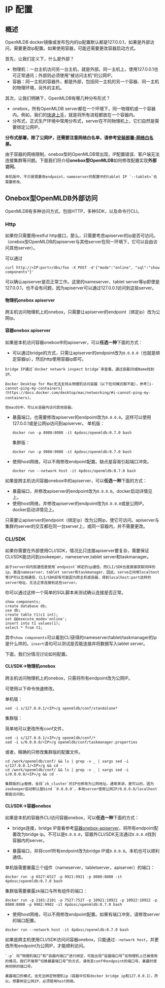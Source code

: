 # IP 配置

## 概述

OpenMLDB docker镜像或发布包内的ip配置默认都是127.0.0.1，如果是外部访问，需要更改ip配置。如果使用容器，可能还需要更改容器启动方式。

首先，让我们定义下，什么是外部？

- 物理机：一台主机访问另一台主机，就是外部。同一主机上，使用127.0.0.1也可正常通讯；外部则必须使用“被访问主机“的公网IP。
- 容器：同一主机的容器外，都是外部，包括同一主机的另一个容器、同一主机的物理环境，另外的主机。

其次，让我们明确下，OpenMLDB有哪几种分布形式？
- onebox，所有OpenMLDB server都在一个环境下，同一物理机或一个容器内。例如，我们的[快速上手](../quickstart/openmldb_quickstart.md)，就是将所有进程都放在一个容器内。
- 分布式，正式生产环境中常用分布式，server在不同物理机上，它们自然是需要绑定公网IP。

**分布式部署，除了公网IP，还需要注意网络白名单，请参考[安装部署-网络白名单](../deploy/install_deploy.md#网络白名单)。**

由于容器的网络限制，onebox型的OpenMLDB常出现，IP配置错误、客户端无法连接集群等问题。下面我们将介绍**onebox型OpenMLDB**如何修改配置实现**外部访问**。
```{attention}
单机版中，不只是需要改endpoint，nameserver的配置中的tablet IP `--tablet=`也需要修改。
```

## Onebox型OpenMLDB外部访问

OpenMLDB有多种访问方式，包括HTTP，多种SDK，以及命令行CLI。

### Http

如果你只需要用restful http接口，那么，只需要考虑apiserver的ip是否可访问。（onebox型OpenMLDB的apiserver与其他server在同一环境下，它可以自由访问其他server）。

可以通过
```
curl http://<IP:port>/dbs/foo -X POST -d'{"mode":"online", "sql":"show components"}'
```
可以确认apiserver是否正常工作。这里的nameserver、tablet server等ip即使是127.0.0.1，也不会有问题，因为apiserver可以通过127.0.0.1访问到这些server。

#### 物理机onebox apiserver

跨主机访问物理机上的onebox，只需要让apiserver的endpoint（绑定ip）改为公网ip。

#### 容器onebox apiserver

如果是本机访问容器onebox中的apiserver，可以**任选一种**下面的方式：
 - 可以通过bridge的方式，只需让apiserver的endpoint改为`0.0.0.0`（也就是绑定容器ip），然后http使用容器ip即可。
 ```{note}
 bridge IP通过`docker network inspect bridge`来查看，通过容器ID或Name找到IP。

 Docker Desktop for Mac无法支持从物理机访问容器（以下任何模式都不能），参考[i-cannot-ping-my-containers](https://docs.docker.com/desktop/mac/networking/#i-cannot-ping-my-containers)。

但macOS中，可以从容器内访问其他容器。
 ```
 - 暴露端口，也需要修改apiserver的endpoint改为`0.0.0.0`。这样可以使用127.0.0.1或是公网ip访问到apiserver。
    单机版：
    ```
    docker run -p 8080:8080 -it 4pdosc/openmldb:0.7.0 bash
    ```
    集群版：
    ```
    docker run -p 9080:9080 -it 4pdosc/openmldb:0.7.0 bash
    ```
 - 使用host网络，可以不用修改endpoint配置。缺点是容易引起端口冲突。
    ```
    docker run --network host -it 4pdosc/openmldb:0.7.0 bash
    ```

如果是跨主机访问容器onebox中的apiserver，可以**任选一种**下面的方式：
 - 暴露端口，并修改apiserver的endpoint改为`0.0.0.0`。docker启动详情见上。
 - 使用host网络，并修改apiserver的endpoint改为`0.0.0.0`或是公网IP。docker启动详情见上。

只需要让apiserver的endpoint（绑定ip）改为公网ip，使它可访问。apiserver与集群内server的交互都在同一台server上，或同一容器内，并不需要更改。

### CLI/SDK

如果你需要在外部使用CLI/SDK，情况比只连接apiserver要复杂，需要保证CLI/SDK能访问到zookeeper，nameserver,tablet server和taskmanager。
```{seealso}
由于server间内部通信是使用`endpoint`绑定的ip通信，而CLI/SDK也是直接获取同样的ip，直连nameserver，tablet server和taskmanager，因此，serve之间用localhost等IP可以互相通信，CLI/SDK却有可能因为跨主机或容器，得到localhost:port这样的server地址，无法正常连接到这些server。
```

你可以通过这样一个简单的SQL脚本来测试确认连接是否正常。
```
show components;
create database db;
use db;
create table t1(c1 int);
set @@execute_mode='online';
insert into t1 values(1);
select * from t1;
```
其中`show components`可以看到CLI获得的nameserver/tablet/taskmanager的ip是什么样的。`insert`语句可以测试是否能连接并将数据写入tablet server。

下面，我们分情况讨论如何配置。

#### CLI/SDK->物理机onebox

跨主机访问物理机上的onebox，只需将所有endpoint改为公网IP。

可使用以下命令快速修改。

单机版：
```
sed -i s/127.0.0.1/<IP>/g openmldb/conf/standalone*
```
集群版：

简单地可以更改所有conf文件，
```
sed -i s/127.0.0.1/<IP>/g openmldb/conf/*
sed -i s/0.0.0.0/<IP>/g openmldb/conf/taskmanager.properties
```
或者，精确的只修改集群版的配置文件。
```
cd /work/openmldb/conf/ && ls | grep -v _ | xargs sed -i s/127.0.0.1/<IP>/g && cd -
cd /work/openmldb/conf/ && ls | grep -v _ | xargs sed -i s/0.0.0.0/<IP>/g && cd -
```
```{note}
集群版的ip替换，会将`zk_cluster`的IP也修改为公网地址。通常来讲，是可以的，因为zookeeper启动默认是bind `0.0.0.0`，本地server使用公网IP/0.0.0.0/localhost都能访问到。
```

#### CLI/SDK->容器onebox

如果是本机的容器外CLI访问容器onebox，可以**任选一种**下面的方式：

- bridge连接，bridge IP查看参考[容器onebox-apiserver](#容器onebox-apiserver)，将所有endpoint配置改为bridge ip。不可以是`0.0.0.0`，容器外CLI/SDK无法通过`0.0.0.0`找到容器内的server。

- 暴露端口，并将conf所有endpoint改为bridge IP或`0.0.0.0`。本机也可以顺利通信。

单机版需要暴露三个组件（nameserver，tabletserver，apiserver）的端口：
```
docker run -p 6527:6527 -p 9921:9921 -p 8080:8080 -it 4pdosc/openmldb:0.7.0 bash
```

集群版需要暴露zk端口与所有组件的端口：
```
docker run -p 2181:2181 -p 7527:7527 -p 10921:10921 -p 10922:10922 -p 8080:8080 -p 9902:9902 -it 4pdosc/openmldb:0.7.0 bash
```

- 使用host网络，可以不用修改endpoint配置。如果有端口冲突，请修改server的端口配置。
```
docker run --network host -it 4pdosc/openmldb:0.7.0 bash
```

如果是跨主机使用CLI/SDK访问问容器onebox，只能通过`--network host`，并更改所有endpoint为公网IP，才能顺利访问。

```{tip}
`-p` 将“物理机端口”和“容器内端口”进行绑定，可能出现“容器端口号”在物理机上已被使用的情况。我们不推荐“切换暴露端口号”的方式，请改变conf中endpoint的端口号，暴露时使用同样的端口号。

暴露端口的模式，会无法绑定物理机ip（容器中仅有docker bridge ip和127.0.0.1），所以，想要绑定公网IP，必须使用host网络。
```
